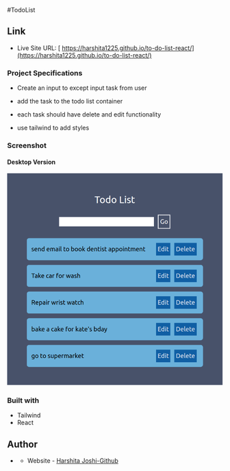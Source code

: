 #TodoList

## Link

- Live Site URL: [ https://harshita1225.github.io/to-do-list-react/](https://harshita1225.github.io/to-do-list-react/)

### Project Specifications

- Create an input to except input task from user

- add the task to the todo list container

- each task should have delete and edit functionality

- use tailwind to add styles

### Screenshot

#### Desktop Version

![TODO list Desktop Layout](./public/Screenshot%20from%202022-11-07%2020-54-16.png)

### Built with

- Tailwind
- React

## Author

- - Website - [Harshita Joshi-Github](https://github.com/harshita1225)
